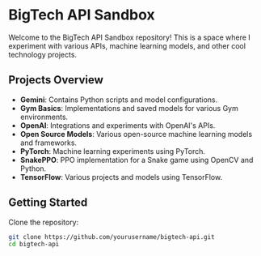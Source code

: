# BigTech API Sandbox

Welcome to the BigTech API Sandbox repository! This is a space where I experiment with various APIs, machine learning models, and other cool technology projects.

## Projects Overview

- **Gemini**: Contains Python scripts and model configurations.
- **Gym Basics**: Implementations and saved models for various Gym environments.
- **OpenAI**: Integrations and experiments with OpenAI's APIs.
- **Open Source Models**: Various open-source machine learning models and frameworks.
- **PyTorch**: Machine learning experiments using PyTorch.
- **SnakePPO**: PPO implementation for a Snake game using OpenCV and Python.
- **TensorFlow**: Various projects and models using TensorFlow.

## Getting Started

Clone the repository:

```bash
git clone https://github.com/yourusername/bigtech-api.git
cd bigtech-api
